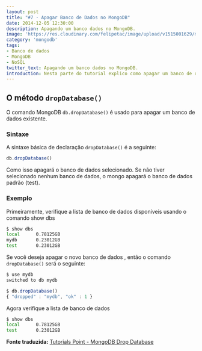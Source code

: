 ```yaml
---
layout: post
title: "#7 - Apagar Banco de Dados no MongoDB"
date: 2014-12-05 12:30:00
description: Apagando um banco dados no MongoDB.
image: 'https://res.cloudinary.com/felipetac/image/upload/v1515001629/macbook-delete_kpd2zw.png'
category: 'mongodb'
tags:
- Banco de dados
- MongoDB
- NoSQL
twitter_text: Apagando um banco dados no MongoDB.
introduction: Nesta parte do tutorial explico como apagar um banco de dados no MongoDB.
---
```


## O método ```dropDatabase()```

O comando MongoDB ```db.dropDatabase()``` é usado para apagar um banco de dados existente.

### Sintaxe

A sintaxe básica de declaração ```dropDatabase()``` é a seguinte:

```js
db.dropDatabase()
```

Como isso apagará o banco de dados selecionado. Se não tiver selecionado nenhum banco de dados, o mongo apagará o banco de dados padrão (test).

### Exemplo

Primeiramente, verifique a lista de banco de dados disponíveis usando o comando show dbs

```bash
$ show dbs
local      0.78125GB
mydb       0.23012GB
test       0.23012GB
```

Se você deseja apagar o novo banco de dados <mydb>, então o comando ```dropDatabase()``` será o seguinte:

```js
$ use mydb
switched to db mydb

$ db.dropDatabase()
{ "dropped" : "mydb", "ok" : 1 }
```

Agora verifique a lista de banco de dados

```bash
$ show dbs
local      0.78125GB
test       0.23012GB
```

**Fonte traduzida:** [Tutorials Point - MongoDB Drop Database](http://www.tutorialspoint.com/mongodb/mongodb_drop_database.htm)
